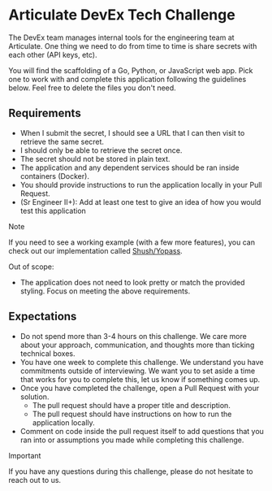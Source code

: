 # Articulate DevEx Tech Challenge

The DevEx team manages internal tools for the engineering team at Articulate.
One thing we need to do from time to time is share secrets with each other (API
keys, etc).

You will find the scaffolding of a Go, Python, or JavaScript web app. Pick one to
work with and complete this application following the guidelines below. Feel free
to delete the files you don't need.

## Requirements

* When I submit the secret, I should see a URL that I can then visit to retrieve
  the same secret.
* I should only be able to retrieve the secret once.
* The secret should not be stored in plain text.
* The application and any dependent services should be ran inside containers (Docker).
* You should provide instructions to run the application locally in your Pull Request.
* (Sr Engineer II+): Add at least one test to give an idea of how you would test
  this application

> [!NOTE]
> If you need to see a working example (with a few more features), you can check
> out our implementation called [Shush/Yopass](https://shush.articulate.com/).

Out of scope:

* The application does not need to look pretty or match the provided styling. Focus
  on meeting the above requirements.

## Expectations

* Do not spend more than 3-4 hours on this challenge. We care more about your
  approach, communication, and thoughts more than ticking technical boxes.
* You have one week to complete this challenge. We understand you have commitments
  outside of interviewing. We want you to set aside a time that works for you to
  complete this, let us know if something comes up.
* Once you have completed the challenge, open a Pull Request with your solution.
  * The pull request should have a proper title and description.
  * The pull request should have instructions on how to run the application locally.
* Comment on code inside the pull request itself to add questions that you ran
  into or assumptions you made while completing this challenge.

> [!IMPORTANT]
> If you have any questions during this challenge, please do not hesitate to reach
> out to us.
